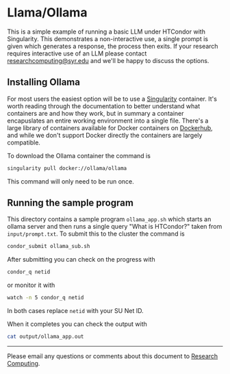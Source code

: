 # Llama/Ollama

This is a simple example of running a basic LLM under HTCondor with Singularity.  This 
demonstrates a non-interactive use, a single prompt is given which generates a response,
the process then exits.  If your research requires interactive use of an LLM please contact 
researchcomputing@syr.edu and we'll be happy to discuss the options.


## Installing Ollama

For most users the easiest option will be to use a
[Singularity](https://docs.sylabs.io/guides/3.5/user-guide/introduction.html)
container.  It's worth reading through the documentation to better understand
what containers are and how they work, but in summary a container encapuslates
an entire working environment into a single file.  There's a large library of
containers available for Docker containers on
[Dockerhub](https://hub.docker.com/), and while we don't support Docker
directly the containers are largely compatible.

To download the Ollama container the command is

```bash
singularity pull docker://ollama/ollama
```

This command will only need to be run once.

## Running the sample program

This directory contains a sample program `ollama_app.sh` which starts an ollama
server and then runs a single query "What is HTCondor?" taken from
`input/prompt.txt`.  To submit this to the cluster the command is

```bash
condor_submit ollama_sub.sh
```

After submitting you can check on the progress with

```bash
condor_q netid
```

or monitor it with

```bash
watch -n 5 condor_q netid
```

In both cases replace `netid` with your SU Net ID.

When it completes you can check the output with

```bash
cat output/ollama_app.out
```

---
Please email any questions or comments about this document to [Research Computing](mailto:researchcomputing@syr.edu).

